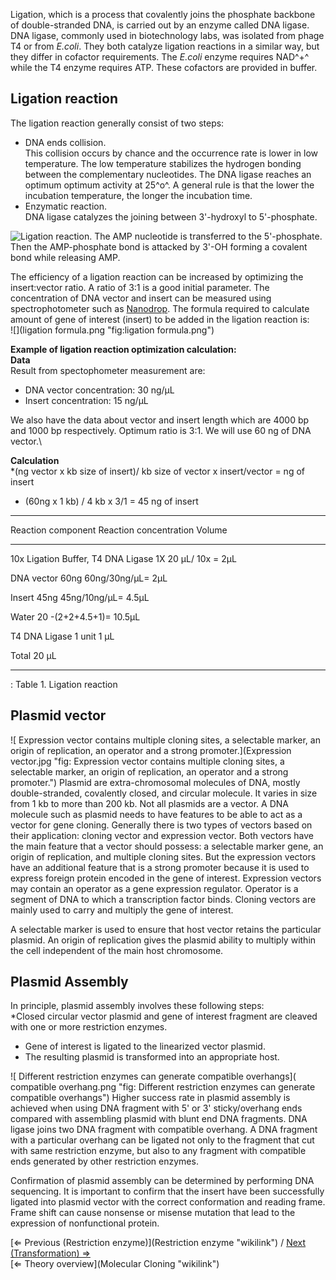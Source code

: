 Ligation, which is a process that covalently joins the phosphate
backbone of double-stranded DNA, is carried out by an enzyme called DNA
ligase. DNA ligase, commonly used in biotechnology labs, was isolated
from phage T4 or from *E.coli*. They both catalyze ligation reactions in
a similar way, but they differ in cofactor requirements. The *E.coli*
enzyme requires NAD^+^ while the T4 enzyme requires ATP. These cofactors
are provided in buffer.

Ligation reaction
-----------------

The ligation reaction generally consist of two steps:

-   DNA ends collision.\
    This collision occurs by chance and the occurrence rate is lower in
    low temperature. The low temperature stabilizes the hydrogen bonding
    between the complementary nucleotides. The DNA ligase reaches an
    optimum optimum activity at 25^o^. A general rule is that the lower
    the incubation temperature, the longer the incubation time.
-   Enzymatic reaction.\
     DNA ligase catalyzes the joining between 3'-hydroxyl to
    5'-phosphate.

![Ligation reaction. The AMP nucleotide is transferred to the
5'-phosphate. Then the AMP-phosphate bond is attacked by 3'-OH forming a
covalent bond while releasing
AMP.](ligase.png "Ligation reaction. The AMP nucleotide is transferred to the 5'-phosphate. Then the AMP-phosphate bond is attacked by 3'-OH forming a covalent bond while releasing AMP.")

The efficiency of a ligation reaction can be increased by optimizing the
insert:vector ratio. A ratio of 3:1 is a good initial parameter. The
concentration of DNA vector and insert can be measured using
spectrophotometer such as [Nanodrop](DNA_Isolation "wikilink"). The
formula required to calculate amount of gene of interest (insert) to be
added in the ligation reaction is:\
![](ligation formula.png "fig:ligation formula.png")

**Example of ligation reaction optimization calculation:**\
**Data**\
Result from spectophometer measurement are:

-   DNA vector concentration: 30 ng/μL
-   Insert concentration: 15 ng/μL

We also have the data about vector and insert length which are 4000 bp
and 1000 bp respectively. Optimum ratio is 3:1. We will use 60 ng of DNA
vector.\

**Calculation**\
\*(ng vector x kb size of insert)/ kb size of vector x insert/vector =
ng of insert

-   (60ng x 1 kb) / 4 kb x 3/1 = 45 ng of insert

  ---------------------------------------------------------------------------------------
  Reaction component                   Reaction concentration   Volume
                                                                
  ------------------------------------ ------------------------ -------------------------
  10x Ligation Buffer, T4 DNA Ligase   1X                       20 μL/ 10x = 2μL
                                                                

  DNA vector                           60ng                     60ng/30ng/μL= 2μL
                                                                

  Insert                               45ng                     45ng/10ng/μL= 4.5μL
                                                                

  Water                                                         20 -(2+2+4.5+1)= 10.5μL
                                                                

  T4 DNA Ligase                        1 unit                   1 μL
                                                                

  Total                                                         20 μL
                                                                
  ---------------------------------------------------------------------------------------

  : Table 1. Ligation reaction

Plasmid vector
--------------

![ Expression vector contains multiple cloning sites, a selectable
marker, an origin of replication, an operator and a strong
promoter.](Expression vector.jpg "fig: Expression vector contains multiple cloning sites, a selectable marker, an origin of replication, an operator and a strong promoter.")
Plasmid are extra-chromosomal molecules of DNA, mostly double-stranded,
covalently closed, and circular molecule. It varies in size from 1 kb to
more than 200 kb. Not all plasmids are a vector. A DNA molecule such as
plasmid needs to have features to be able to act as a vector for gene
cloning. Generally there is two types of vectors based on their
application: cloning vector and expression vector. Both vectors have the
main feature that a vector should possess: a selectable marker gene, an
origin of replication, and multiple cloning sites. But the expression
vectors have an additional feature that is a strong promoter because it
is used to express foreign protein encoded in the gene of interest.
Expression vectors may contain an operator as a gene expression
regulator. Operator is a segment of DNA to which a transcription factor
binds. Cloning vectors are mainly used to carry and multiply the gene of
interest.

A selectable marker is used to ensure that host vector retains the
particular plasmid. An origin of replication gives the plasmid ability
to multiply within the cell independent of the main host chromosome.

Plasmid Assembly
----------------

In principle, plasmid assembly involves these following steps:\
\*Closed circular vector plasmid and gene of interest fragment are
cleaved with one or more restriction enzymes.

-   Gene of interest is ligated to the linearized vector plasmid.
-   The resulting plasmid is transformed into an appropriate host.

![ Different restriction enzymes can generate compatible
overhangs]( compatible overhang.png "fig: Different restriction enzymes can generate compatible overhangs")
Higher success rate in plasmid assembly is achieved when using DNA
fragment with 5' or 3' sticky/overhang ends compared with assembling
plasmid with blunt end DNA fragments. DNA ligase joins two DNA fragment
with compatible overhang. A DNA fragment with a particular overhang can
be ligated not only to the fragment that cut with same restriction
enzyme, but also to any fragment with compatible ends generated by other
restriction enzymes.

Confirmation of plasmid assembly can be determined by performing DNA
sequencing. It is important to confirm that the insert have been
successfully ligated into plasmid vector with the correct conformation
and reading frame. Frame shift can cause nonsense or misense mutation
that lead to the expression of nonfunctional protein.

[⇐ Previous (Restriction enzyme)](Restriction enzyme "wikilink") / [Next
(Transformation) ⇒](Transformation "wikilink")\
[⇐ Theory overview](Molecular Cloning "wikilink")

